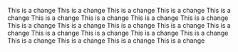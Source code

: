 This is a change
This is a change
This is a change
This is a change
This is a change
This is a change
This is a change
This is a change
This is a change
This is a change
This is a change
This is a change
This is a change
This is a change
This is a change
This is a change
This is a change
This is a change
This is a change
This is a change
This is a change
This is a change
